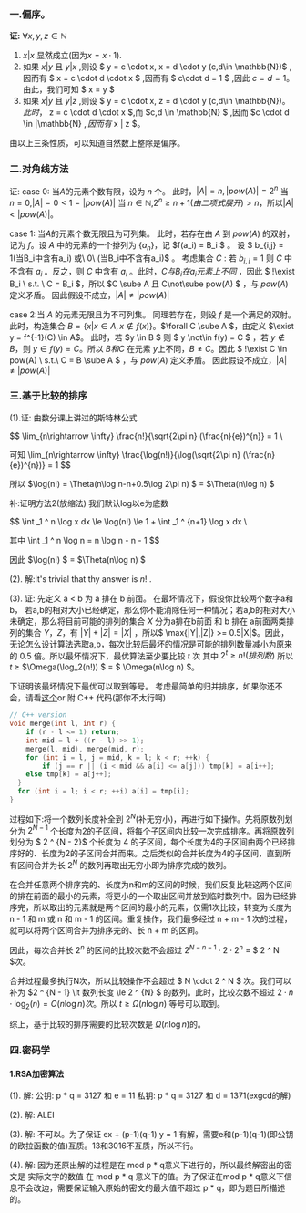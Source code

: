 ### 一.偏序。

**证:**
 $\forall x,y,z\in \mathbb{N}$

1. $x | x$ 显然成立(因为$x = x \cdot 1$).
2. 如果 $x | y$ 且 $y | x$ ,则设 $ y = c \cdot x, x = d \cdot y (c,d\in \mathbb{N})$ ,因而有 $ x = c \cdot d \cdot x $ ,因而有 $ c\cdot d = 1 $ ,因此 $c = d = 1$。由此，我们可知 $ x = y $
3. 如果 $x | y$ 且 $y | z$ ,则设 $ y = c \cdot x, z = d \cdot y (c,d\in \mathbb{N})$。此时，$ z = c \cdot d \cdot x $,而 $c,d \in \mathbb{N} $ ,因而 $c \cdot d \in |\mathbb{N} $,因而有$ x | z $。

由以上三条性质，可以知道自然数上整除是偏序。

### 二.对角线方法

证:
case 0: 当$A$的元素个数有限，设为 $n$ 个。
此时，$|A| = n,|pow(A)| = 2^n$
当 $n = 0$,$|A| = 0 < 1 = |pow(A)|$
当 $n \in \mathbb{N}$,$2^n \ge n + 1 (由二项式展开) > n$，所以$|A| < |pow(A)|$。

case 1: 当$A$的元素个数无限且为可列集。
此时，若存在由 $A$ 到 $pow(A)$ 的双射，记为 $f$。设 $A$ 中的元素的一个排列为 $\{a_n\}$，记 $f(a_i) = B_i $ 。
设 $ b_{i,j} = 1(当B_i中含有a_i) 或\ 0\ (当B_i中不含有a_i)$ 。
考虑集合 $C$ :
若 $b_{i,i} = 1$ 则 $C$ 中不含有 $a_i$ 。反之，则 $C$ 中含有 $a_i$ 。此时，$C 与 B_i 在a_i元素上不同$ ，因此 $ !\exist B_i \ s.t. \  C = B_i $，所以 $C \sube A 且 C\not\sube pow(A) $ ，与 $pow(A)$ 定义矛盾。
因此假设不成立，$|A| \not = |pow(A)|$

case 2:当 $A$ 的元素无限且为不可列集。
同理若存在，则设 $f$ 是一个满足的双射。
此时，构造集合 $B = \{x |x\in A, x\not \in f(x) \}$。$\forall C \sube A $，由定义 $\exist y = f^{-1}(C) \in A$。
此时，若 $y \in B $ 则 $ y \not\in f(y) = C $ ，若 $y \not \in B$，则 $y\in f(y) = C$。所以 $B 和 C$ 在元素 $y$上不同，$B \not= C$。因此 $ !\exist C \in pow(A) \ s.t.\ C = B \sube A $ ，与 $pow(A)$ 定义矛盾。
因此假设不成立，$|A| \not = |pow(A)|$

### 三.基于比较的排序

(1).证:
由数分课上讲过的斯特林公式

$$
\lim_{n\rightarrow \infty} \frac{n!}{\sqrt{2\pi n} (\frac{n}{e})^{n}} = 1 \\

可知
\lim_{n\rightarrow \infty} \frac{\log(n!)}{\log(\sqrt{2\pi n} (\frac{n}{e})^{n})} = 1
$$

所以 $\log(n!) = \Theta(n\log n-n+0.5\log 2\pi n) $ = $\Theta(n\log n) $

补:证明方法2(放缩法)
我们默认log以e为底数

$$
\int _1 ^ n \log x dx \le \log(n!) \le 1 + \int _1 ^ {n+1} \log x dx \\

其中 \int _1 ^ n \log n = n \log n - n - 1
$$

因此 $\log(n!) $ = $\Theta(n\log n) $

(2). 解:It's trivial that thy answer is $n!$ .

(3). 证:
先定义 a < b 为 a 排在 b 前面。
在最坏情况下，假设你比较两个数字a和b，
若a,b的相对大小已经确定，那么你不能消除任何一种情况；若a,b的相对大小未确定，那么将目前可能的排列的集合 $X$ 分为a排在b前面 和 b 排在 a前面两类排列的集合 $Y$，$Z$，有 $|Y| + |Z| = |X|$ ，所以$ \max\{|Y|,|Z|\} >= 0.5|X|$。因此，无论怎么设计算法选取a,b，每次比较后最坏的情况是可能的排列数量减小为原来的 $0.5$ 倍。所以最坏情况下，最优算法至少要比较 $t$ 次 其中 $2 ^ t \ge n!(排列数)$ 所以 $t$ $\ge$ $\Omega(\log_2(n!)) $ = $ \Omega(n\log n) $。

下证明该最坏情况下最优可以取到等号。
考虑最简单的归并排序，如果你还不会，请看[这个](https://oi-wiki.org/basic/merge-sort/)or 附 C++ 代码(那你不太行啊)

```C++
// C++ version
void merge(int l, int r) {
    if (r - l <= 1) return;
    int mid = l + ((r - l) >> 1);
    merge(l, mid), merge(mid, r);
    for (int i = l, j = mid, k = l; k < r; ++k) {
        if (j == r || (i < mid && a[i] <= a[j])) tmp[k] = a[i++];
    else tmp[k] = a[j++];
  }
  for (int i = l; i < r; ++i) a[i] = tmp[i];
}
```

过程如下:将一个数列长度补全到 $2 ^ N$(补无穷小)，再进行如下操作。先将原数列划分为 $2 ^ {N -1}$ 个长度为2的子区间，将每个子区间内比较一次完成排序。再将原数列划分为 $ 2 ^ {N - 2}$ 个长度为 4 的子区间，每个长度为4的子区间由两个已经排序好的、长度为2的子区间合并而来。之后类似的合并长度为4的子区间，直到所有区间合并为长 $2 ^ N$ 的数列再取出无穷小即为排序完成的数列。

在合并任意两个排序完的、长度为n和m的区间的时候，我们反复比较这两个区间的排在前面的最小的元素，将更小的一个取出区间并放到临时数列中。因为已经排序完，所以取出的元素就是两个区间的最小的元素，仅需1次比较，转变为长度为 n - 1 和 m 或 n 和 m - 1 的区间。重复操作，我们最多经过 n + m - 1 次的过程，就可以将两个区间合并为排序完的、长 n + m 的区间。

因此，每次合并长 $2 ^ n$ 的区间的比较次数不会超过 $2 ^ {N - n - 1} \cdot 2 \cdot 2 ^ n$ = $ 2 ^ N $次。

合并过程最多执行N次，所以比较操作不会超过 $ N \cdot 2 ^ N $ 次。我们可以补为 $2 ^ {N - 1} \lt 数列长度 \le 2 ^ {N} $ 的数列。此时，比较次数不超过 $2 \cdot n \cdot \log_2(n) = O(n\log n )次$。所以 $t \ge \Omega(n \log n)$ 等号可以取到。

综上，基于比较的排序需要的比较次数是 $\Omega(n \log n)$的。

### 四.密码学

#### 1.RSA加密算法

(1). 解:
公钥: p * q = 3127 和 e = 11
私钥: p * q = 3127 和 d = 1371(exgcd的解)

(2). 解: ALEI

(3). 解: 不可以。为了保证 ex + (p-1)(q-1) y = 1 有解，需要e和(p-1)(q-1)(即公钥的欧拉函数的值)互质。13和3016不互质，所以不行。

(4). 解:
因为还原出解的过程是在 mod p * q意义下进行的，所以最终解密出的密文是 实际文字的数值 在 mod p * q 意义下的值。为了保证在mod p * q意义下信息不会改边，需要保证输入原始的密文的最大值不超过 p * q，即为题目所描述的。
